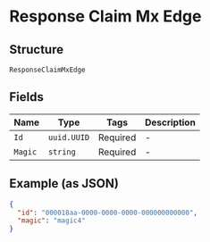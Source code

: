 
# Response Claim Mx Edge

## Structure

`ResponseClaimMxEdge`

## Fields

| Name | Type | Tags | Description |
|  --- | --- | --- | --- |
| `Id` | `uuid.UUID` | Required | - |
| `Magic` | `string` | Required | - |

## Example (as JSON)

```json
{
  "id": "000018aa-0000-0000-0000-000000000000",
  "magic": "magic4"
}
```

